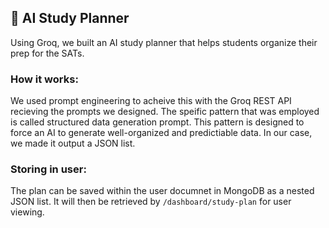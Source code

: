 ## 🤖 AI Study Planner

Using Groq, we built an AI study planner that helps students organize their prep for the SATs.

### How it works:

We used prompt engineering to acheive this with the Groq REST API recieving the prompts we designed. The speific pattern that was employed is called structured data generation prompt. This pattern is designed to force an AI to generate well-organized and predictiable data. In our case, we made it output a JSON list. 

### Storing in user:

The plan can be saved within the user documnet in MongoDB as a nested JSON list. It will then be retrieved by `/dashboard/study-plan` for user viewing. 

